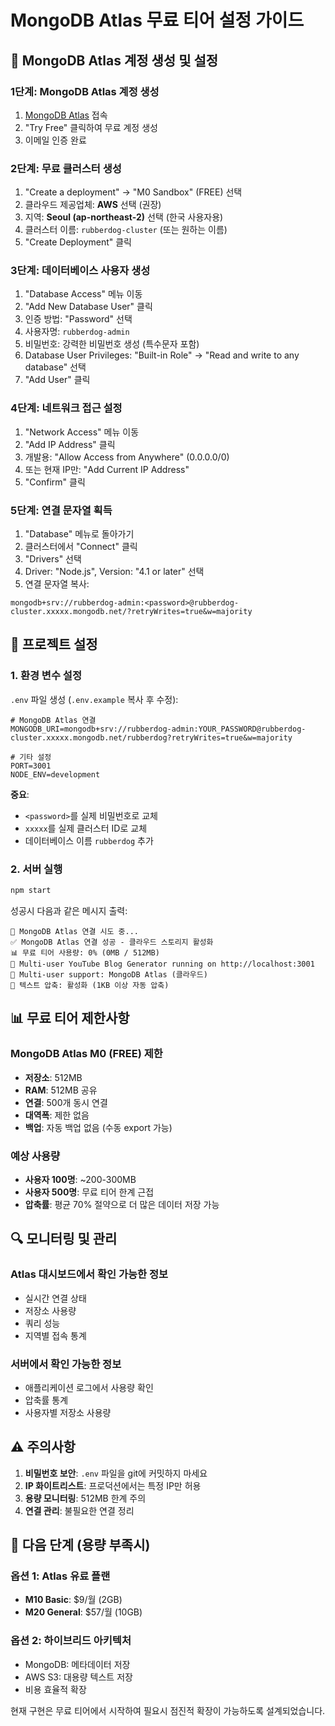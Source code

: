 # MongoDB Atlas 무료 티어 설정 가이드

## 🚀 MongoDB Atlas 계정 생성 및 설정

### 1단계: MongoDB Atlas 계정 생성
1. [MongoDB Atlas](https://www.mongodb.com/atlas) 접속
2. "Try Free" 클릭하여 무료 계정 생성
3. 이메일 인증 완료

### 2단계: 무료 클러스터 생성
1. "Create a deployment" → "M0 Sandbox" (FREE) 선택
2. 클라우드 제공업체: **AWS** 선택 (권장)
3. 지역: **Seoul (ap-northeast-2)** 선택 (한국 사용자용)
4. 클러스터 이름: `rubberdog-cluster` (또는 원하는 이름)
5. "Create Deployment" 클릭

### 3단계: 데이터베이스 사용자 생성
1. "Database Access" 메뉴 이동
2. "Add New Database User" 클릭
3. 인증 방법: "Password" 선택
4. 사용자명: `rubberdog-admin`
5. 비밀번호: 강력한 비밀번호 생성 (특수문자 포함)
6. Database User Privileges: "Built-in Role" → "Read and write to any database" 선택
7. "Add User" 클릭

### 4단계: 네트워크 접근 설정
1. "Network Access" 메뉴 이동
2. "Add IP Address" 클릭
3. 개발용: "Allow Access from Anywhere" (0.0.0.0/0)
4. 또는 현재 IP만: "Add Current IP Address"
5. "Confirm" 클릭

### 5단계: 연결 문자열 획득
1. "Database" 메뉴로 돌아가기
2. 클러스터에서 "Connect" 클릭
3. "Drivers" 선택
4. Driver: "Node.js", Version: "4.1 or later" 선택
5. 연결 문자열 복사:
```
mongodb+srv://rubberdog-admin:<password>@rubberdog-cluster.xxxxx.mongodb.net/?retryWrites=true&w=majority
```

## 🔧 프로젝트 설정

### 1. 환경 변수 설정
`.env` 파일 생성 (`.env.example` 복사 후 수정):

```env
# MongoDB Atlas 연결
MONGODB_URI=mongodb+srv://rubberdog-admin:YOUR_PASSWORD@rubberdog-cluster.xxxxx.mongodb.net/rubberdog?retryWrites=true&w=majority

# 기타 설정
PORT=3001
NODE_ENV=development
```

**중요**:
- `<password>`를 실제 비밀번호로 교체
- `xxxxx`를 실제 클러스터 ID로 교체
- 데이터베이스 이름 `rubberdog` 추가

### 2. 서버 실행
```bash
npm start
```

성공시 다음과 같은 메시지 출력:
```
🔌 MongoDB Atlas 연결 시도 중...
✅ MongoDB Atlas 연결 성공 - 클라우드 스토리지 활성화
📊 무료 티어 사용량: 0% (0MB / 512MB)
🚀 Multi-user YouTube Blog Generator running on http://localhost:3001
👥 Multi-user support: MongoDB Atlas (클라우드)
💾 텍스트 압축: 활성화 (1KB 이상 자동 압축)
```

## 📊 무료 티어 제한사항

### MongoDB Atlas M0 (FREE) 제한
- **저장소**: 512MB
- **RAM**: 512MB 공유
- **연결**: 500개 동시 연결
- **대역폭**: 제한 없음
- **백업**: 자동 백업 없음 (수동 export 가능)

### 예상 사용량
- **사용자 100명**: ~200-300MB
- **사용자 500명**: 무료 티어 한계 근접
- **압축률**: 평균 70% 절약으로 더 많은 데이터 저장 가능

## 🔍 모니터링 및 관리

### Atlas 대시보드에서 확인 가능한 정보
- 실시간 연결 상태
- 저장소 사용량
- 쿼리 성능
- 지역별 접속 통계

### 서버에서 확인 가능한 정보
- 애플리케이션 로그에서 사용량 확인
- 압축률 통계
- 사용자별 저장소 사용량

## ⚠️ 주의사항

1. **비밀번호 보안**: `.env` 파일을 git에 커밋하지 마세요
2. **IP 화이트리스트**: 프로덕션에서는 특정 IP만 허용
3. **용량 모니터링**: 512MB 한계 주의
4. **연결 관리**: 불필요한 연결 정리

## 🎯 다음 단계 (용량 부족시)

### 옵션 1: Atlas 유료 플랜
- **M10 Basic**: $9/월 (2GB)
- **M20 General**: $57/월 (10GB)

### 옵션 2: 하이브리드 아키텍처
- MongoDB: 메타데이터 저장
- AWS S3: 대용량 텍스트 저장
- 비용 효율적 확장

현재 구현은 무료 티어에서 시작하여 필요시 점진적 확장이 가능하도록 설계되었습니다.